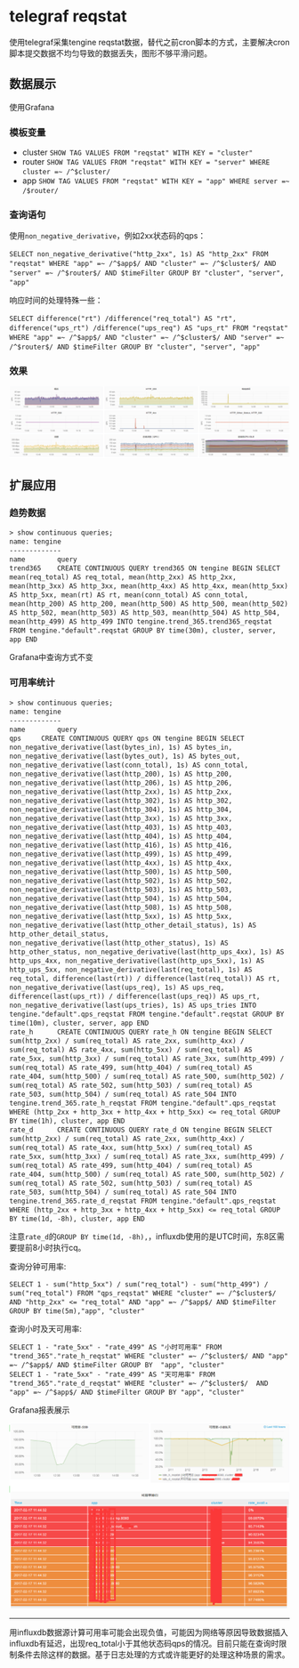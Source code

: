 # telegraf reqstat

使用telegraf采集tengine reqstat数据，替代之前cron脚本的方式，主要解决cron脚本提交数据不均匀导致的数据丢失，图形不够平滑问题。

## 数据展示
使用Grafana

### 模板变量
- cluster `SHOW TAG VALUES FROM "reqstat" WITH KEY = "cluster"`
- router `SHOW TAG VALUES FROM "reqstat" WITH KEY = "server" WHERE cluster =~ /^$cluster/`
- app `SHOW TAG VALUES FROM "reqstat" WITH KEY = "app" WHERE server =~ /$router/`

### 查询语句
使用`non_negative_derivative`，例如2xx状态码的qps：

`SELECT non_negative_derivative("http_2xx", 1s) AS "http_2xx" FROM "reqstat" WHERE "app" =~ /^$app$/ AND "cluster" =~ /^$cluster$/ AND "server" =~ /^$router$/ AND $timeFilter GROUP BY "cluster", "server", "app"`

响应时间的处理特殊一些：

`SELECT difference("rt") /difference("req_total") AS "rt", difference("ups_rt") /difference("ups_req") AS "ups_rt" FROM "reqstat" WHERE "app" =~ /^$app$/ AND "cluster" =~ /^$cluster$/ AND "server" =~ /^$router$/ AND $timeFilter GROUP BY "cluster", "server", "app"`

### 效果
![](static/tengine_influxdb.png)

## 扩展应用

### 趋势数据

```
> show continuous queries;
name: tengine
-------------
name		query
trend365	CREATE CONTINUOUS QUERY trend365 ON tengine BEGIN SELECT mean(req_total) AS req_total, mean(http_2xx) AS http_2xx, mean(http_3xx) AS http_3xx, mean(http_4xx) AS http_4xx, mean(http_5xx) AS http_5xx, mean(rt) AS rt, mean(conn_total) AS conn_total, mean(http_200) AS http_200, mean(http_500) AS http_500, mean(http_502) AS http_502, mean(http_503) AS http_503, mean(http_504) AS http_504, mean(http_499) AS http_499 INTO tengine.trend_365.trend365_reqstat FROM tengine."default".reqstat GROUP BY time(30m), cluster, server, app END
```

Grafana中查询方式不变

### 可用率统计
```
> show continuous queries;
name: tengine
-------------
name		query
qps		CREATE CONTINUOUS QUERY qps ON tengine BEGIN SELECT non_negative_derivative(last(bytes_in), 1s) AS bytes_in, non_negative_derivative(last(bytes_out), 1s) AS bytes_out, non_negative_derivative(last(conn_total), 1s) AS conn_total, non_negative_derivative(last(http_200), 1s) AS http_200, non_negative_derivative(last(http_206), 1s) AS http_206, non_negative_derivative(last(http_2xx), 1s) AS http_2xx, non_negative_derivative(last(http_302), 1s) AS http_302, non_negative_derivative(last(http_304), 1s) AS http_304, non_negative_derivative(last(http_3xx), 1s) AS http_3xx, non_negative_derivative(last(http_403), 1s) AS http_403, non_negative_derivative(last(http_404), 1s) AS http_404, non_negative_derivative(last(http_416), 1s) AS http_416, non_negative_derivative(last(http_499), 1s) AS http_499, non_negative_derivative(last(http_4xx), 1s) AS http_4xx, non_negative_derivative(last(http_500), 1s) AS http_500, non_negative_derivative(last(http_502), 1s) AS http_502, non_negative_derivative(last(http_503), 1s) AS http_503, non_negative_derivative(last(http_504), 1s) AS http_504, non_negative_derivative(last(http_508), 1s) AS http_508, non_negative_derivative(last(http_5xx), 1s) AS http_5xx, non_negative_derivative(last(http_other_detail_status), 1s) AS http_other_detail_status, non_negative_derivative(last(http_other_status), 1s) AS http_other_status, non_negative_derivative(last(http_ups_4xx), 1s) AS http_ups_4xx, non_negative_derivative(last(http_ups_5xx), 1s) AS http_ups_5xx, non_negative_derivative(last(req_total), 1s) AS req_total, difference(last(rt)) / difference(last(req_total)) AS rt, non_negative_derivative(last(ups_req), 1s) AS ups_req, difference(last(ups_rt)) / difference(last(ups_req)) AS ups_rt, non_negative_derivative(last(ups_tries), 1s) AS ups_tries INTO tengine."default".qps_reqstat FROM tengine."default".reqstat GROUP BY time(10m), cluster, server, app END
rate_h		CREATE CONTINUOUS QUERY rate_h ON tengine BEGIN SELECT sum(http_2xx) / sum(req_total) AS rate_2xx, sum(http_4xx) / sum(req_total) AS rate_4xx, sum(http_5xx) / sum(req_total) AS rate_5xx, sum(http_3xx) / sum(req_total) AS rate_3xx, sum(http_499) / sum(req_total) AS rate_499, sum(http_404) / sum(req_total) AS rate_404, sum(http_500) / sum(req_total) AS rate_500, sum(http_502) / sum(req_total) AS rate_502, sum(http_503) / sum(req_total) AS rate_503, sum(http_504) / sum(req_total) AS rate_504 INTO tengine.trend_365.rate_h_reqstat FROM tengine."default".qps_reqstat WHERE (http_2xx + http_3xx + http_4xx + http_5xx) <= req_total GROUP BY time(1h), cluster, app END
rate_d		CREATE CONTINUOUS QUERY rate_d ON tengine BEGIN SELECT sum(http_2xx) / sum(req_total) AS rate_2xx, sum(http_4xx) / sum(req_total) AS rate_4xx, sum(http_5xx) / sum(req_total) AS rate_5xx, sum(http_3xx) / sum(req_total) AS rate_3xx, sum(http_499) / sum(req_total) AS rate_499, sum(http_404) / sum(req_total) AS rate_404, sum(http_500) / sum(req_total) AS rate_500, sum(http_502) / sum(req_total) AS rate_502, sum(http_503) / sum(req_total) AS rate_503, sum(http_504) / sum(req_total) AS rate_504 INTO tengine.trend_365.rate_d_reqstat FROM tengine."default".qps_reqstat WHERE (http_2xx + http_3xx + http_4xx + http_5xx) <= req_total GROUP BY time(1d, -8h), cluster, app END
```

注意`rate_d`的`GROUP BY time(1d, -8h),`，influxdb使用的是UTC时间，东8区需要提前8小时执行cq。

查询分钟可用率:

```
SELECT 1 - sum("http_5xx") / sum("req_total") - sum("http_499") / sum("req_total") FROM "qps_reqstat" WHERE "cluster" =~ /^$cluster$/ AND "http_2xx" <= "req_total" AND "app" =~ /^$app$/ AND $timeFilter GROUP BY time(5m),"app", "cluster"
```

查询小时及天可用率:
```
SELECT 1 - "rate_5xx" - "rate_499" AS "小时可用率" FROM "trend_365"."rate_h_reqstat" WHERE "cluster" =~ /^$cluster$/ AND "app" =~ /^$app$/ AND $timeFilter GROUP BY  "app", "cluster"
SELECT 1 - "rate_5xx" - "rate_499" AS "天可用率" FROM "trend_365"."rate_d_reqstat" WHERE "cluster" =~ /^$cluster$/  AND "app" =~ /^$app$/ AND $timeFilter GROUP BY "app", "cluster"
```

Grafana报表展示

![](static/tengine_influxdb_avail.png)

-----------
用influxdb数据源计算可用率可能会出现负值，可能因为网络等原因导致数据插入influxdb有延迟，出现req_total小于其他状态码qps的情况。目前只能在查询时限制条件去除这样的数据。基于日志处理的方式或许能更好的处理这种场景的需求。
